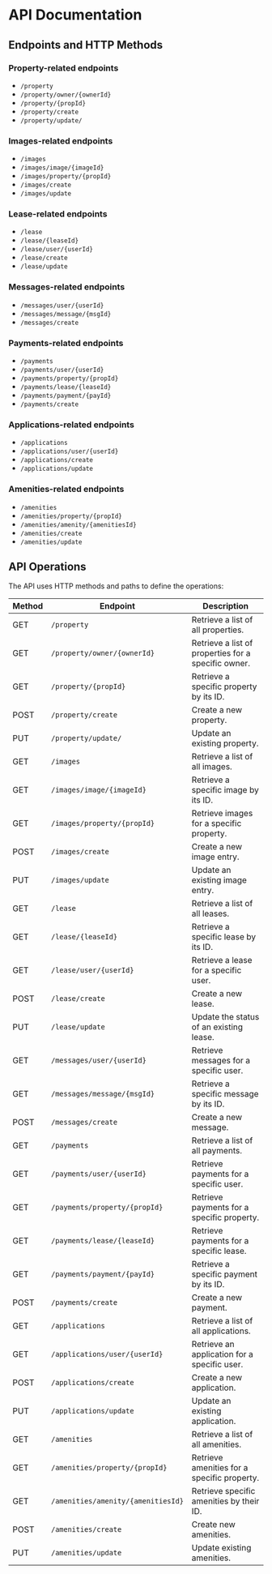 # API Documentation

## Endpoints and HTTP Methods

### Property-related endpoints
- `/property`
- `/property/owner/{ownerId}`
- `/property/{propId}`
- `/property/create`
- `/property/update/`

### Images-related endpoints
- `/images`
- `/images/image/{imageId}`
- `/images/property/{propId}`
- `/images/create`
- `/images/update`

### Lease-related endpoints
- `/lease`
- `/lease/{leaseId}`
- `/lease/user/{userId}`
- `/lease/create`
- `/lease/update`

### Messages-related endpoints
- `/messages/user/{userId}`
- `/messages/message/{msgId}`
- `/messages/create`

### Payments-related endpoints
- `/payments`
- `/payments/user/{userId}`
- `/payments/property/{propId}`
- `/payments/lease/{leaseId}`
- `/payments/payment/{payId}`
- `/payments/create`

### Applications-related endpoints
- `/applications`
- `/applications/user/{userId}`
- `/applications/create`
- `/applications/update`

### Amenities-related endpoints
- `/amenities`
- `/amenities/property/{propId}`
- `/amenities/amenity/{amenitiesId}`
- `/amenities/create`
- `/amenities/update`

## API Operations

The API uses HTTP methods and paths to define the operations:

| Method | Endpoint | Description |
|--------|----------|-------------|
| GET    | `/property` | Retrieve a list of all properties. |
| GET    | `/property/owner/{ownerId}` | Retrieve a list of properties for a specific owner. |
| GET    | `/property/{propId}` | Retrieve a specific property by its ID. |
| POST   | `/property/create` | Create a new property. |
| PUT    | `/property/update/` | Update an existing property. |
| GET    | `/images` | Retrieve a list of all images. |
| GET    | `/images/image/{imageId}` | Retrieve a specific image by its ID. |
| GET    | `/images/property/{propId}` | Retrieve images for a specific property. |
| POST   | `/images/create` | Create a new image entry. |
| PUT    | `/images/update` | Update an existing image entry. |
| GET    | `/lease` | Retrieve a list of all leases. |
| GET    | `/lease/{leaseId}` | Retrieve a specific lease by its ID. |
| GET    | `/lease/user/{userId}` | Retrieve a lease for a specific user. |
| POST   | `/lease/create` | Create a new lease. |
| PUT    | `/lease/update` | Update the status of an existing lease. |
| GET    | `/messages/user/{userId}` | Retrieve messages for a specific user. |
| GET    | `/messages/message/{msgId}` | Retrieve a specific message by its ID. |
| POST   | `/messages/create` | Create a new message. |
| GET    | `/payments` | Retrieve a list of all payments. |
| GET    | `/payments/user/{userId}` | Retrieve payments for a specific user. |
| GET    | `/payments/property/{propId}` | Retrieve payments for a specific property. |
| GET    | `/payments/lease/{leaseId}` | Retrieve payments for a specific lease. |
| GET    | `/payments/payment/{payId}` | Retrieve a specific payment by its ID. |
| POST   | `/payments/create` | Create a new payment. |
| GET    | `/applications` | Retrieve a list of all applications. |
| GET    | `/applications/user/{userId}` | Retrieve an application for a specific user. |
| POST   | `/applications/create` | Create a new application. |
| PUT    | `/applications/update` | Update an existing application. |
| GET    | `/amenities` | Retrieve a list of all amenities. |
| GET    | `/amenities/property/{propId}` | Retrieve amenities for a specific property. |
| GET    | `/amenities/amenity/{amenitiesId}` | Retrieve specific amenities by their ID. |
| POST   | `/amenities/create` | Create new amenities. |
| PUT    | `/amenities/update` | Update existing amenities. |   